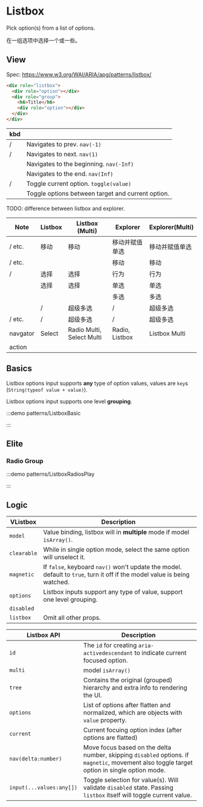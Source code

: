 # Listbox

Pick option(s) from a list of options.

在一组选项中选择一个或一些。

## View

Spec: https://www.w3.org/WAI/ARIA/apg/patterns/listbox/

```html
<div role="listbox">
  <div role="option"></div>
  <div role="group">
    <h6>Title</h6>
    <div role="option"></div>
  </div>
</div>
```

| kbd                                         |                                                   |
| ------------------------------------------- | ------------------------------------------------- |
| <vp-kbd k="up" /> / <vp-kbd k="left" />     | Navigates to prev. `nav(-1)`                      |
| <vp-kbd k="down" /> / <vp-kbd k="right" />  | Navigates to next. `nav(1)`                       |
| <vp-kbd k="Home" />                         | Navigates to the beginning. `nav(-Inf)`           |
| <vp-kbd k="End" />                          | Navigates to the end. `nav(Inf)`                  |
| <vp-kbd k="Space" /> / <vp-kbd k="Enter" /> | Toggle current option. `toggle(value)`            |
| <vp-kbd k="Shift+m0" />                     | Toggle options between target and current option. |

TODO: difference between listbox and explorer.

| Note                                                    | Listbox | Listbox (Multi)           | Explorer       | Explorer(Multi) |
| ------------------------------------------------------- | ------- | ------------------------- | -------------- | --------------- |
| <vp-kbd k="up" /> / <vp-kbd k="Home" /> etc.            | 移动    | 移动                      | 移动并赋值单选 | 移动并赋值单选  |
| <vp-kbd k="Ctrl+up" /> / <vp-kbd k="Ctrl+Home" /> etc.  |         |                           | 移动           | 移动            |
| <vp-kbd k="Space" /> / <vp-kbd k="Enter" />             | 选择    | 选择                      | 行为           | 行为            |
| <vp-kbd k="m0" />                                       | 选择    | 选择                      | 单选           | 单选            |
| <vp-kbd k="Ctrl+m0" />                                  |         |                           | 多选           | 多选            |
| <vp-kbd k="Shift+m0" />                                 | /       | 超级多选                  | /              | 超级多选        |
| <vp-kbd k="Shift+up" />/ <vp-kbd k="Shift+Home" /> etc. | /       | 超级多选                  | /              | 超级多选        |
| navgator                                                | Select  | Radio Multi, Select Multi | Radio, Listbox | Listbox Multi   |
| action                                                  |         |                           |                |                 |

## Basics

Listbox options input supports **any** type of option values, values are `key`s (`String(typeof value + value)`).

Listbox options input supports one level **grouping**.

:::demo patterns/ListboxBasic

:::

## Elite

### Radio Group

:::demo patterns/ListboxRadiosPlay

:::

## Logic

| VListbox    | Description                                                                                                              |
| ----------- | ------------------------------------------------------------------------------------------------------------------------ |
| `model`     | Value binding, listbox will in **multiple** mode if model `isArray()`.                                                   |
| `clearable` | While in single option mode, select the same option will unselect it.                                                    |
| `magnetic`  | If `false`, keyboard `nav()` won't update the model. default to `true`, turn it off if the model value is being watched. |
| `options`   | Listbox inputs support any type of value, support one level grouping.                                                    |
| `disabled`  |                                                                                                                          |
| `listbox`   | Omit all other props.                                                                                                    |

| Listbox API              | Description                                                                                                                                 |
| ------------------------ | ------------------------------------------------------------------------------------------------------------------------------------------- |
| `id`                     | The `id` for creating `aria-activedescendant` to indicate current focused option.                                                           |
| `multi`                  | model `isArray()`                                                                                                                           |
| `tree`                   | Contains the original (grouped) hierarchy and extra info to rendering the UI.                                                               |
| `options`                | List of options after flatten and normalized, which are objects with `value` property.                                                      |
| `current`                | Current focuing option index (after options are flatted)                                                                                    |
| `nav(delta:number)`      | Move focus based on the delta number, skipping `disabled` options. if `magnetic`, movement also toggle target option in single option mode. |
| `input(...values:any[])` | Toggle selection for value(s). Will validate `disabled` state. Passing `listbox` itself will toggle current value.                          |
